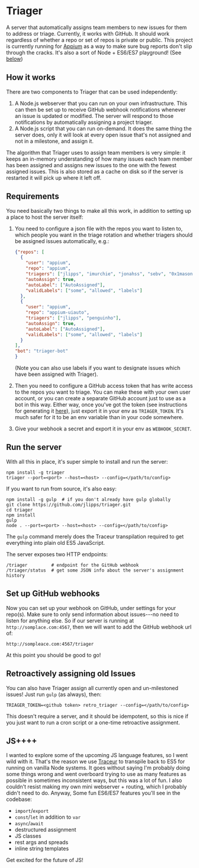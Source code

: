 Triager
=======

A server that automatically assigns team members to new issues for them to
address or triage.  Currently, it works with GitHub. It should work regardless
of whether a repo or set of repos is private or public. This project is
currently running for [Appium](https://appium.io) as a way to make sure bug
reports don't slip through the cracks. It's also a sort of Node + ES6/ES7
playground! (See [below](#JS++++))

How it works
------

There are two components to Triager that can be used independently:

1. A Node.js webserver that you can run on your own infrastructure. This can
   then be set up to receive GitHub webhook notifications whenever an issue is
   updated or modified. The server will respond to those notifications by
   automatically assigning a project triager.
2. A Node.js script that you can run on-demand. It does the same thing the
   server does, only it will look at every open issue that's not assigned and
   not in a milestone, and assign it.

The algorithm that Triager uses to assign team members is very simple: it keeps
an in-memory understanding of how many issues each team member has been
assigned and assigns new issues to the one with the fewest assigned issues.
This is also stored as a cache on disk so if the server is restarted it will
pick up where it left off.

Requirements
-----

You need basically two things to make all this work, in addition to setting up
a place to host the server itself:

1. You need to configure a json file with the repos you want to listen to,
   which people you want in the triage rotation and whether triagers should
   be assigned issues automatically, e.g.:

   ```json
   {"repos": [
     {
       "user": "appium",
       "repo": "appium",
       "triagers": ["jlipps", "imurchie", "jonahss", "sebv", "0x1mason"],
       "autoAssign": true,
       "autoLabel": ["AutoAssigned"],
       "validLabels": ["some", "allowed", "labels"]
     },
     {
       "user": "appium",
       "repo": "appium-uiauto",
       "triagers": ["jlipps", "penguinho"],
       "autoAssign": true,
       "autoLabel": ["AutoAssigned"],
       "validLabels": ["some", "allowed", "labels"]
     }
   ],
   "bot": "triager-bot"
   }
   ```

   (Note you can also use labels if you want to designate issues which have been
   assigned with Triager).
2. Then you need to configure a GitHub access token that has write access to
   the repos you want to triage. You can make these with your own user account,
   or you can create a separate GitHub account just to use as a bot in this
   way. Either way, once you've got the token (see instructions for generating
   it [here](https://github.com/blog/1509-personal-api-tokens)), just export it
   in your env as `TRIAGER_TOKEN`. It's much safer for it to be an env variable
   than in your code somewhere.
3. Give your webhook a secret and export it in your env as `WEBHOOK_SECRET`.

Run the server
-------

With all this in place, it's super simple to install and run the server:

```
npm install -g triager
triager --port=<port> --host=<host> --config=</path/to/config>
```

If you want to run from source, it's also easy:

```
npm install -g gulp  # if you don't already have gulp globally
git clone https://github.com/jlipps/triager.git
cd triager
npm install
gulp
node . --port=<port> --host=<host> --config=</path/to/config>
```

The `gulp` command merely does the Traceur transpilation required to get
everything into plain old ES5 JavaScript.

The server exposes two HTTP endpoints:

```
/triager         # endpoint for the GitHub webhook
/triager/status  # get some JSON info about the server's assignment history
```

Set up GitHub webhooks
-------

Now you can set up your webhook on GitHub, under settings for your repo(s).
Make sure to only send information about issues---no need to listen for
anything else. So if our server is running at `http://somplace.com:4567`, then we will want to add the GitHub webhook url of:

```
http://sompleace.com:4567/triager
```

At this point you should be good to go!

Retroactively assigning old Issues
-------

You can also have Triager assign all currently open and un-milestoned issues!
Just run `gulp` (as always), then:

```
TRIAGER_TOKEN=<github token> retro_triager --config=</path/to/config>
```

This doesn't require a server, and it should be idempotent, so this is nice if
you just want to run a cron script or a one-time retroactive assignment.

JS++++
------
I wanted to explore some of the upcoming JS language features, so I went wild
with it. That's the reason we use
[Traceur](https://github.com/google/traceur-compiler) to transpile back to ES5
for running on vanilla Node systems. It goes without saying I'm probably doing
some things wrong and went overboard trying to use as many features as possible
in sometimes inconsistent ways, but this was a lot of fun. I also couldn't
resist making my own mini webserver + routing, which I probably didn't need to
do. Anyway, Some fun ES6/ES7 features you'll see in the codebase:

* `import`/`export`
* `const`/`let` in addition to `var`
* `async`/`await`
* destructured assignment
* JS classes
* rest args and spreads
* inline string templates

Get excited for the future of JS!
